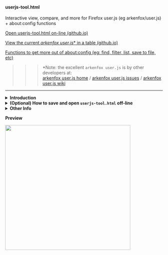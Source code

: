 #### userjs-tool.html

Interactive view, compare, and more for Firefox user.js (eg arkenfox/user.js) + about:config functions

[Open userjs-tool.html on-line (github.io)](https://icpantsparti2.github.io/firefox-user.js-tool/userjs-tool.html)

[View the current <i>arkenfox user.js</i>* in a table (github.io)](https://icpantsparti2.github.io/firefox-user.js-tool/userjs-tool.html?at)

[Functions to get more out of about:config (eg: find, filter, list, save to file, etc)](https://raw.githubusercontent.com/icpantsparti2/firefox-user.js-tool/master/userjs-tool-aboutconfig-functions.js)

> > > \*Note: the excellent `arkenfox user.js` is by other developers at:<br>
> > > [arkenfox user.js home](https://github.com/arkenfox/user.js) / [arkenfox user.js issues](https://github.com/arkenfox/user.js/issues?q=sort%3Aupdated-desc) / [arkenfox user.js wiki](https://github.com/arkenfox/user.js/wiki)

----

<details><summary><b>Introduction</b></summary><br>

Display a Mozilla Firefox user.js settings file contents in your Firefox browser, with:
* highlighting, links, themes*, re-size, wrap, about:config links/regex/groups
* expanding sections, and index to go to sections (with compatible user.js projects)
* compare preferences in two user.js, in a table format with order/layout options and bold cell border around differences
* actions including: user-overrides.js* append* (with comment-out*), point and click overrides collector, skeleton, prefs.js cleaner*, group by values
* load/save, drag/drop, or copy/paste user.js files (can load from some on-line URLs too)
* functions for find (filter/list)/reset/set on about:config Web Console (Firefox/forks/Thunderbird/SeaMonkey)
* single .html file (HTML/CSS/JavaScript) with no external dependency
* open [userjs-tool.html on-line](https://icpantsparti2.github.io/firefox-user.js-tool/userjs-tool.html) or save for off-line use

(*arkenfox/user.js inspired.  Please visit [arkenfox/user.js](https://github.com/arkenfox/user.js) and read their info on [arkenfox/user.js/wiki](https://github.com/arkenfox/user.js/wiki). They also have nice scripts for append/clean/troubleshoot.)

This started as an over the top experiment for learning some HTML/CSS/JavaScript (first released 2019.01.02, compare added 2020.02.22).  This is a viewer/tool, and not an editor/installer.

Disclaimer: Use with care at your own risk, and verify any results

----

</details>

<details><summary><b>(Optional) How to save and open <code>userjs-tool.html</code> off-line</b></summary><br>

* Open [the raw text/html file](https://raw.githubusercontent.com/icpantsparti2/firefox-user.js-tool/master/userjs-tool.html) in a browser tab
* Right click within that page and "Save Page As..."
* Open the saved `userjs-tool.html` file with your Firefox browser  
(you can drag and drop it from your Downloads folder into a new tab)
* Bookmark it for easy access
* Remember to check here for updates

----

</details>

<details><summary><b>Other Info</b></summary>

* (Optional) The `userjs-tool-themes.css` file can be used with `userjs-tool.html` to add custom themes/colors (or override the default)

* The `userjs-tool-aboutconfig-functions.js` file is also embeded in `userjs-tool.html` (view with the [a:c Functions] button).

* You can do these (and more) from the interface, or by using URL parameters:
  
    * [View the current arkenfox user.js (github.io)](https://icpantsparti2.github.io/firefox-user.js-tool/userjs-tool.html?av)

    * [View the current arkenfox user.js in a table (github.io)](https://icpantsparti2.github.io/firefox-user.js-tool/userjs-tool.html?at)
  
    * Load and view a user.js URL: [https://icpantsparti2.github.io/firefox-user.js-tool/userjs-tool.html?action=view1&load1=%68ttps://raw.githubusercontent.com/arkenfox/user.js/master/user.js](https://icpantsparti2.github.io/firefox-user.js-tool/userjs-tool.html?action=view1&load1=%68ttps://raw.githubusercontent.com/arkenfox/user.js/master/user.js)

----

</details>

<b>Preview</b>

<img src="/images/userjs-tool.png" width="400" />
